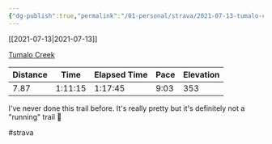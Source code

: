 ```yaml
---
{"dg-publish":true,"permalink":"/01-personal/strava/2021-07-13-tumalo-creek/"}
---
```



[[2021-07-13\|2021-07-13]]

[Tumalo Creek](https://www.strava.com/activities/5624211867)

| Distance | Time    | Elapsed Time | Pace | Elevation |
| -------- | ------- | ------------ | ---- | --------- |
| 7.87     | 1:11:15 | 1:17:45      | 9:03 | 353       |


I've never done this trail before. It's really pretty but it's definitely not a "running" trail 🎸

#strava
